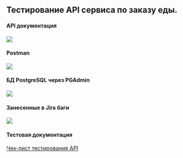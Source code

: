 <h2>Тестирование API сервиса по заказу еды.</h2>

<h4>API документация</h4>
<img src="https://user-images.githubusercontent.com/109822424/184120982-a219a407-556e-4e30-8001-feea29257a4b.jpg" />

<h4>Postman</h4>
<img src="https://user-images.githubusercontent.com/109822424/184121172-7fac4bc7-72e6-48cd-8cab-a29b2c35a212.jpg" />

<h4>БД PostgreSQL через PGAdmin</h4>
<img src="https://user-images.githubusercontent.com/109822424/184121224-4edcb712-4619-49c2-add6-f9a048f51905.jpg" />

<h4>Занесенные в Jira баги</h4>
<img src="https://user-images.githubusercontent.com/109822424/184122464-ab46ffee-01f4-427e-b0cb-9540a46f6545.jpg" />


<h4>Тестовая документация</h4>
<a href="https://docs.google.com/spreadsheets/d/1ph1ibNtdm5mFmrI3Aqgr-gLgrImBQLWxjncbuo7kj-A/edit?usp=sharing">Чек-лист тестирования API</a>
